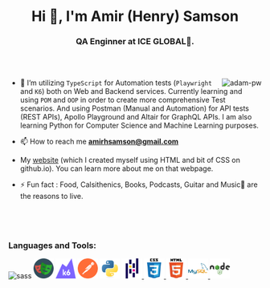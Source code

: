 <h1 align="center">Hi 👋, I'm Amir (Henry) Samson</h1>
<h3 align="center">QA Enginner at ICE GLOBAL🌟.</h3>
<br>
<br>

<p><img align="right" src="https://github.com/Adam-pw/Adam-pw/blob/main/animation_500_kxa883sd.gif" alt="adam-pw" /></p>

- 🌱 I’m utilizing `TypeScript` for Automation tests (`Playwright` and `K6`) both on Web and Backend services. Currently learning and using `POM` and `OOP` in order to create more comprehensive Test scenarios. And using Postman (Manual and Automation) for API tests (REST APIs), Apollo Playground and Altair for GraphQL APIs. 
I am also learning Python for Computer Science and Machine Learning purposes.

- 📫 How to reach me **amirhsamson@gmail.com**
- My <a href="https://amirsamson.github.io/">website<a/> (which I created myself using HTML and bit of CSS on github.io). You can learn more about me on that webpage.

- ⚡ Fun fact :
Food, Calsithenics, Books, Podcasts, Guitar and Music🎵 are the reasons to live.

#

<br>

<h3 align="left">Languages and Tools:</h3>
<p align="left"> 
      <img src="https://upload.wikimedia.org/wikipedia/commons/thumb/4/4c/Typescript_logo_2020.svg/768px-Typescript_logo_2020.svg.png?20221110153201" alt="sass" width="40" height="40" /></a> 
      <img src="./playwright.png" alt="playwright" width="40" height="40" />
      <img src="./K6.svg" alt="K6" width="40" height="40" />
      <img src="./postman.svg" alt="Postman" width="40" height="40" />
      <img src="https://raw.githubusercontent.com/devicons/devicon/master/icons/python/python-original.svg" alt="python"
      width="40" height="40" /></a>   
      <a href="https://pandas.pydata.org/" target="_blank" rel="noreferrer"> <img src="https://raw.githubusercontent.com/devicons/devicon/2ae2a900d2f041da66e950e4d48052658d850630/icons/pandas/pandas-original.svg"
      alt="pandas" width="40" height="40" /> </a> 
      <a href="https://www.python.org" target="_blank" rel="noreferrer"> 
      <a href="https://www.w3schools.com/css/" target="_blank"  rel="noreferrer"> <img src="https://raw.githubusercontent.com/devicons/devicon/master/icons/css3/css3-original-wordmark.svg" alt="css3" width="40" height="40" /> </a> 
      <a href="https://www.w3.org/html/" target="_blank" rel="noreferrer"> <img src="https://raw.githubusercontent.com/devicons/devicon/master/icons/html5/html5-original-wordmark.svg"
      alt="html5" width="40" height="40" /> </a> 
      <a href="https://www.mysql.com/" target="_blank" rel="noreferrer"> <img src="https://raw.githubusercontent.com/devicons/devicon/master/icons/mysql/mysql-original-wordmark.svg"
      alt="mysql" width="40" height="40" /> </a> 
      <a href="https://nodejs.org" target="_blank" rel="noreferrer"> <img src="https://raw.githubusercontent.com/devicons/devicon/master/icons/nodejs/nodejs-original-wordmark.svg"
      alt="nodejs" width="40" height="40" /> </a> </p>
